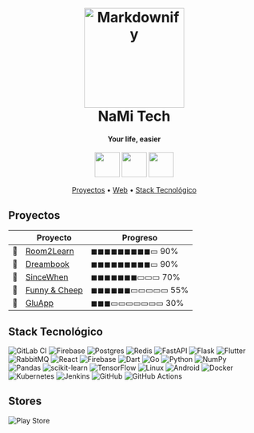 <h1 align="center">
  <br>
  <a href="https://nami-tech.es/"><img src="https://avatars.githubusercontent.com/u/46827481?s=200&v=4" alt="Markdownify" width="200"></a>
  <br>
  NaMi Tech
  <br>
</h1>

<h4 align="center">Your life, easier</h4>

<p align = "center">
<img src="https://nami-tech.es/wp-content/uploads/2022/04/icono.png" width=50px/>
<img src="https://nami-tech.es/wp-content/uploads/2021/10/gluapp_icono.png" width=50px/>
<img src="https://nami-tech.es/wp-content/uploads/2021/09/sinceWhere_logo.png" width=50px/>
</p>

<p align="center">
  <a href="#proyectos">Proyectos</a> •
  <a href="https://nami-tech.es">Web</a> •
  <a href="#stack-tecnológico">Stack Tecnológico</a>
</p>

## Proyectos

|  | Proyecto | Progreso |
| -- | -- | -- |
| 🤖 | [Room2Learn](https://nami-tech.es/?productos=room2learn-una-forma-diferente-de-aprender-y-divertirte) | 	◼◼◼◼◼◼◼◼◼▭ 90% |
| 🤖 | [Dreambook]() | 	◼◼◼◼◼◼◼◼◼▭ 90% |
| 🚧 | [SinceWhen](https://nami-tech.es/?productos=sincewhere-aplicaciones-alimentos-dinero) | ◼◼◼◼◼◼◼▭▭▭ 70% |
| 🚧 | [Funny & Cheep]() | ◼◼◼◼◼◼▭▭▭▭▭ 55% |
| 🚧 | [GluApp](https://nami-tech.es/?productos=gluapp) | ◼◼◼▭▭▭▭▭▭▭ 30% |

## Stack Tecnológico

![GitLab CI](https://img.shields.io/badge/gitlab%20ci-%23181717.svg?style=for-the-badge&logo=gitlab&logoColor=white)
![Firebase](https://img.shields.io/badge/Firebase-039BE5?style=for-the-badge&logo=Firebase&logoColor=white)
![Postgres](https://img.shields.io/badge/postgres-%23316192.svg?style=for-the-badge&logo=postgresql&logoColor=white)
![Redis](https://img.shields.io/badge/redis-%23DD0031.svg?style=for-the-badge&logo=redis&logoColor=white)
![FastAPI](https://img.shields.io/badge/FastAPI-005571?style=for-the-badge&logo=fastapi)
![Flask](https://img.shields.io/badge/flask-%23000.svg?style=for-the-badge&logo=flask&logoColor=white)
![Flutter](https://img.shields.io/badge/Flutter-%2302569B.svg?style=for-the-badge&logo=Flutter&logoColor=white)
![RabbitMQ](https://img.shields.io/badge/Rabbitmq-FF6600?style=for-the-badge&logo=rabbitmq&logoColor=white)
![React](https://img.shields.io/badge/react-%2320232a.svg?style=for-the-badge&logo=react&logoColor=%2361DAFB)
![Firebase](https://img.shields.io/badge/firebase-%23039BE5.svg?style=for-the-badge&logo=firebase)
![Dart](https://img.shields.io/badge/dart-%230175C2.svg?style=for-the-badge&logo=dart&logoColor=white)
![Go](https://img.shields.io/badge/go-%2300ADD8.svg?style=for-the-badge&logo=go&logoColor=white)
![Python](https://img.shields.io/badge/python-3670A0?style=for-the-badge&logo=python&logoColor=ffdd54)
![NumPy](https://img.shields.io/badge/numpy-%23013243.svg?style=for-the-badge&logo=numpy&logoColor=white)
![Pandas](https://img.shields.io/badge/pandas-%23150458.svg?style=for-the-badge&logo=pandas&logoColor=white)
![scikit-learn](https://img.shields.io/badge/scikit--learn-%23F7931E.svg?style=for-the-badge&logo=scikit-learn&logoColor=white)
![TensorFlow](https://img.shields.io/badge/TensorFlow-%23FF6F00.svg?style=for-the-badge&logo=TensorFlow&logoColor=white)
![Linux](https://img.shields.io/badge/Linux-FCC624?style=for-the-badge&logo=linux&logoColor=black)
![Android](https://img.shields.io/badge/Android-3DDC84?style=for-the-badge&logo=android&logoColor=white)
![Docker](https://img.shields.io/badge/docker-%230db7ed.svg?style=for-the-badge&logo=docker&logoColor=white)
![Kubernetes](https://img.shields.io/badge/kubernetes-%23326ce5.svg?style=for-the-badge&logo=kubernetes&logoColor=white)
![Jenkins](https://img.shields.io/badge/jenkins-%232C5263.svg?style=for-the-badge&logo=jenkins&logoColor=white)
![GitHub](https://img.shields.io/badge/github-%23121011.svg?style=for-the-badge&logo=github&logoColor=white)
![GitHub Actions](https://img.shields.io/badge/github%20actions-%232671E5.svg?style=for-the-badge&logo=githubactions&logoColor=white)

## Stores
![Play Store](https://img.shields.io/badge/Google_Play-414141?style=for-the-badge&logo=google-play&logoColor=white)
